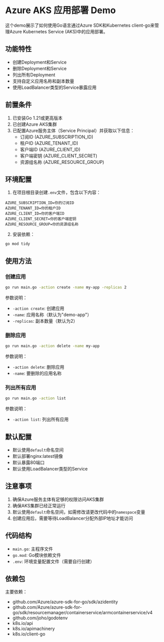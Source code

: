 # Azure AKS 应用部署 Demo

这个demo展示了如何使用Go语言通过Azure SDK和Kubernetes client-go来管理Azure Kubernetes Service (AKS)中的应用部署。

## 功能特性

- 创建Deployment和Service
- 删除Deployment和Service
- 列出所有Deployment
- 支持自定义应用名称和副本数量
- 使用LoadBalancer类型的Service暴露应用

## 前置条件

1. 已安装Go 1.21或更高版本
2. 已创建Azure AKS集群
3. 已配置Azure服务主体（Service Principal）并获取以下信息：
   - 订阅ID (AZURE_SUBSCRIPTION_ID)
   - 租户ID (AZURE_TENANT_ID)
   - 客户端ID (AZURE_CLIENT_ID)
   - 客户端密钥 (AZURE_CLIENT_SECRET)
   - 资源组名称 (AZURE_RESOURCE_GROUP)

## 环境配置

1. 在项目根目录创建`.env`文件，包含以下内容：
```env
AZURE_SUBSCRIPTION_ID=你的订阅ID
AZURE_TENANT_ID=你的租户ID
AZURE_CLIENT_ID=你的客户端ID
AZURE_CLIENT_SECRET=你的客户端密钥
AZURE_RESOURCE_GROUP=你的资源组名称
```

2. 安装依赖：
```bash
go mod tidy
```

## 使用方法

### 创建应用

```bash
go run main.go -action create -name my-app -replicas 2
```

参数说明：
- `-action create`: 创建应用
- `-name`: 应用名称（默认为"demo-app"）
- `-replicas`: 副本数量（默认为2）

### 删除应用

```bash
go run main.go -action delete -name my-app
```

参数说明：
- `-action delete`: 删除应用
- `-name`: 要删除的应用名称

### 列出所有应用

```bash
go run main.go -action list
```

参数说明：
- `-action list`: 列出所有应用

## 默认配置

- 默认使用`default`命名空间
- 默认部署nginx:latest镜像
- 默认暴露80端口
- 默认使用LoadBalancer类型的Service

## 注意事项

1. 确保Azure服务主体有足够的权限访问AKS集群
2. 确保AKS集群已经正常运行
3. 默认使用`default`命名空间，如需修改请更改代码中的`namespace`变量
4. 创建应用后，需要等待LoadBalancer分配外部IP地址才能访问

## 代码结构

- `main.go`: 主程序文件
- `go.mod`: Go模块依赖文件
- `.env`: 环境变量配置文件（需要自行创建）

## 依赖包

主要依赖：
- github.com/Azure/azure-sdk-for-go/sdk/azidentity
- github.com/Azure/azure-sdk-for-go/sdk/resourcemanager/containerservice/armcontainerservice/v4
- github.com/joho/godotenv
- k8s.io/api
- k8s.io/apimachinery
- k8s.io/client-go 
